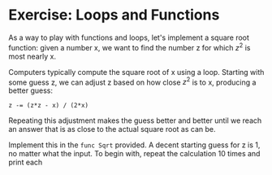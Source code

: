 # Exercise: Loops and Functions

As a way to play with functions and loops, let's implement a square root function: given a number x, we want to find the number z for which $z^{2}$ is most nearly x.

Computers typically compute the square root of x using a loop. Starting with some guess z, we can adjust z based on how close $z^2$ is to x, producing a better guess:

```
z -= (z*z - x) / (2*x)
```

Repeating this adjustment makes the guess better and better until we reach an answer that is as close to the actual square root as can be.

Implement this in the `func Sqrt` provided. A decent starting guess for z is 1, no matter what the input. To begin with, repeat the calculation 10 times and print each
